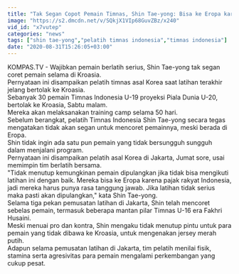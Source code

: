 ```yaml
---
title: "Tak Segan Copot Pemain Timnas, Shin Tae-yong: Bisa ke Eropa karena Pajak Rakyat, Harus Tanggungjawab"
image: "https://s2.dmcdn.net/v/SQkjX1VIp68GuvZBz/x240"
vid_id: "x7vutep"
categories: "news"
tags: ["shin tae-yong","pelatih timnas indonesia","timnas indonesia"]
date: "2020-08-31T15:26:05+03:00"
---
```

KOMPAS.TV - Wajibkan pemain berlatih serius, Shin Tae-yong tak segan coret pemain selama di Kroasia.   <br>Pernyataan ini disampaikan pelatih timnas asal Korea saat latihan terakhir jelang bertolak ke Kroasia.   <br>Sebanyak 30 pemain Timnas Indonesia U-19 proyeksi Piala Dunia U-20, bertolak ke Kroasia, Sabtu malam.   <br>Mereka akan melaksanakan training camp selama 50 hari.   <br>Sebelum berangkat, pelatih Timnas Indonesia Shin Tae-yong secara tegas mengatakan tidak akan segan untuk mencoret pemainnya, meski berada di Eropa.   <br>Shin tidak ingin ada satu pun pemain yang tidak bersungguh sungguh dalam menjalani program.   <br>Pernyataan ini disampaikan pelatih asal Korea di Jakarta, Jumat sore, usai memimpin tim berlatih bersama.   <br>&quot;Tidak menutup kemungkinan pemain dipulangkan jika tidak bisa mengikuti latihan ini dengan baik. Mereka bisa ke Eropa karena pajak rakyat Indonesia, jadi mereka harus punya rasa tanggung jawab. Jika latihan tidak serius maka pasti akan dipulangkan,&quot; kata Shin Tae-yong.   <br>Selama tiga pekan pemusatan latihan di Jakarta, Shin telah mencoret sebelas pemain, termasuk beberapa mantan pilar Timnas U-16 era Fakhri Husaini.   <br>Meski menuai pro dan kontra, Shin mengaku tidak menutup pintu untuk para pemain yang tidak dibawa ke Kroasia, untuk mengenakan jersey merah putih.   <br>Adapun selama pemusatan latihan di Jakarta, tim pelatih menilai fisik, stamina serta agresivitas para pemain mengalami perkembangan yang cukup pesat.   <br>
